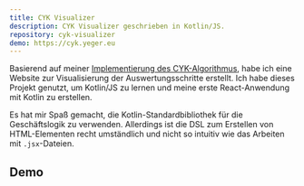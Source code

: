 ```yaml
---
title: CYK Visualizer
description: CYK Visualizer geschrieben in Kotlin/JS.
repository: cyk-visualizer
demo: https://cyk.yeger.eu
---
```


Basierend auf meiner [Implementierung des CYK-Algorithmus](/de/projects/cyk-algorithm), habe ich eine Website zur Visualisierung der Auswertungsschritte erstellt.
Ich habe dieses Projekt genutzt, um Kotlin/JS zu lernen und meine erste React-Anwendung mit Kotlin zu erstellen.

Es hat mir Spaß gemacht, die Kotlin-Standardbibliothek für die Geschäftslogik zu verwenden.
Allerdings ist die DSL zum Erstellen von HTML-Elementen recht umständlich und nicht so intuitiv wie das Arbeiten mit `.jsx`-Dateien.

## Demo
<demo-frame src="https://cyk.yeger.eu" title="CYK Visualizer"></demo-frame>

